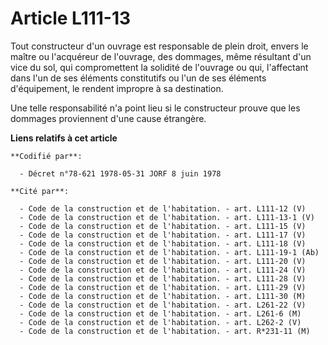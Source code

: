 # Article L111-13

Tout constructeur d'un ouvrage est responsable de plein droit, envers le maître ou l'acquéreur de l'ouvrage, des dommages,
même résultant d'un vice du sol, qui compromettent la solidité de l'ouvrage ou qui, l'affectant dans l'un de ses éléments
constitutifs ou l'un de ses éléments d'équipement, le rendent impropre à sa destination.

Une telle responsabilité n'a point lieu si le constructeur prouve que les dommages proviennent d'une cause étrangère.

**Liens relatifs à cet article**

	**Codifié par**:

	  - Décret n°78-621 1978-05-31 JORF 8 juin 1978

	**Cité par**:

	  - Code de la construction et de l'habitation. - art. L111-12 (V)
	  - Code de la construction et de l'habitation. - art. L111-13-1 (V)
	  - Code de la construction et de l'habitation. - art. L111-15 (V)
	  - Code de la construction et de l'habitation. - art. L111-17 (V)
	  - Code de la construction et de l'habitation. - art. L111-18 (V)
	  - Code de la construction et de l'habitation. - art. L111-19-1 (Ab)
	  - Code de la construction et de l'habitation. - art. L111-20 (V)
	  - Code de la construction et de l'habitation. - art. L111-24 (V)
	  - Code de la construction et de l'habitation. - art. L111-28 (V)
	  - Code de la construction et de l'habitation. - art. L111-29 (V)
	  - Code de la construction et de l'habitation. - art. L111-30 (M)
	  - Code de la construction et de l'habitation. - art. L261-22 (V)
	  - Code de la construction et de l'habitation. - art. L261-6 (M)
	  - Code de la construction et de l'habitation. - art. L262-2 (V)
	  - Code de la construction et de l'habitation. - art. R*231-11 (M)

